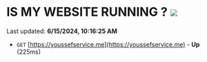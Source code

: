 # IS MY WEBSITE RUNNING ? [![](https://img.shields.io/static/v1?label=Sponsor&message=%E2%9D%A4&logo=GitHub&color=%23fe8e86)](https://github.com/sponsors/Youssef-Lehmam)

Last updated: **6/15/2024, 10:16:25 AM**

- `GET` [https://youssefservice.me](https://youssefservice.me) - **Up** (225ms)
